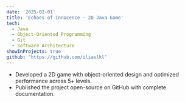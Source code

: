 ```yaml
---
date: '2025-02-01'
title: 'Echoes of Innocence – 2D Java Game'
tech:
  - Java
  - Object-Oriented Programming
  - Git
  - Software Architecture
showInProjects: true
github: 'https://github.com/iliaslkl'
---
```


- Developed a 2D game with object-oriented design and optimized performance across 5+ levels.
- Published the project open-source on GitHub with complete documentation.

